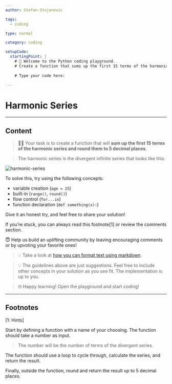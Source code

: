 ```yaml
---
author: Stefan-Stojanovic

tags:
  - coding

type: normal

category: coding

setupCode:
  startingPoint: |
    # 👋 Welcome to the Python coding playground. 
    # Create a function that sums up the first 15 terms of the harmonic series and round the result to 5 decimal places.
    
    # Type your code here:
      
---
```


# Harmonic Series

---

## Content

> 👩‍💻 Your task is to create a function that will **sum up the first 15 terms of the harmonic series and round them to 5 decimal places**.

> The harmonic series is the divergent infinite series that looks like this:

![harmonic-series](https://img.enkipro.com/86e08401cab9a7841c91077c24e46945.png)

To solve this, try using the following concepts:
- variable creation (`age = 25`)
- built-in (`range()`, `round()`)
- flow control (`for...in`)
- function declaration (`def something(x):`)

Give it an honest try, and feel free to share your solution!

If you’re stuck, you can always read this footnote[1] or review the comments section.

😇 Help us build an uplifting community by leaving encouraging comments or by upvoting your favorite ones!

> 💡 Take a look at [how you can format text using markdown](https://www.enki.com/glossary/general/markdown-formatting).

> 💡 The guidelines above are just suggestions. Feel free to include other concepts in your solution as you see fit. The implementation is up to you.

> 🤓 Happy learning! Open the playground and start coding!

---

## Footnotes

[1: Hints]

Start by defining a function with a name of your choosing. The function should take a number as input.

> The number will be the number of terms of the divergent series.

The function should use a loop to cycle through, calculate the series, and return the result.

Finally, outside the function, round and return the result up to 5 decimal places.